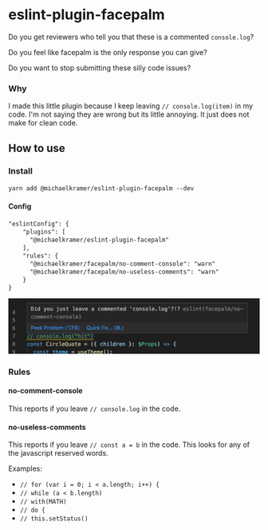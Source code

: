 # eslint-plugin-facepalm

Do you get reviewers who tell you that these is a commented `console.log`?

Do you feel like facepalm is the only response you can give?

Do you want to stop submitting these silly code issues?

### Why

I made this little plugin because I keep leaving `// console.log(item)` in my code. I'm not saying they are wrong but its little annoying. It just does not make for clean code.

## How to use

### Install

```
yarn add @michaelkramer/eslint-plugin-facepalm --dev
```

#### Config

```
"eslintConfig": {
    "plugins": [
      "@michaelkramer/eslint-plugin-facepalm"
    ],
    "rules": {
      "@michaelkramer/facepalm/no-comment-console": "warn"
      "@michaelkramer/facepalm/no-useless-comments": "warn"
    }
}
```

![Example](example.png)

### Rules

#### no-comment-console

This reports if you leave `// console.log` in the code.

#### no-useless-comments

This reports if you leave `// const a = b` in the code.
This looks for any of the javascript reserved words.

Examples:

- `// for (var i = 0; i < a.length; i++) {`
- `// while (a < b.length)`
- `// with(MATH)`
- `// do {`
- `// this.setStatus()`
